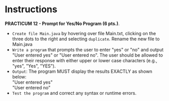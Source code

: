 # Instructions  

**PRACTICUM 12 - Prompt for Yes/No Program (6 pts.)**.<br>
- `Create file Main.java` by hovering over file Main.txt, clicking on the three dots to the right and selecting `duplicate`. Rename the new file to Main.java
- `Write a program` that prompts the user to enter "yes" or
  "no" and output "User entered yes" or "User entered no". The
  user should be allowed to enter their response with either
  upper or lower case characters (e.g., "yes", "Yes", "YES").
  <br>
- `Output`:
  The program MUST display the results EXACTLY as shown below:
  <br>
  "User entered yes"
  <br>
  "User entered no"
  <br>
- `Test the program` and correct any syntax or runtime errors.
